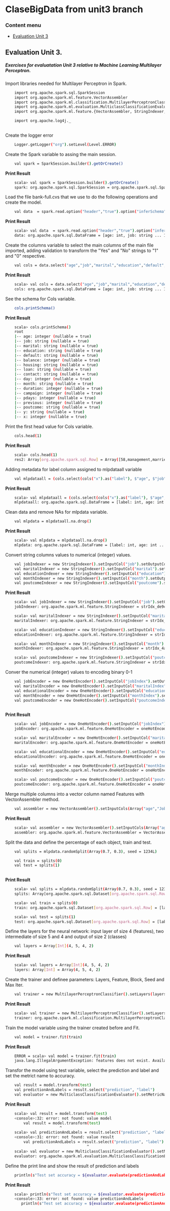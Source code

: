 # ClaseBigData from unit3 branch
### Content menu
+ [Evaluation Unit 3](#evaluation-unit-3)

## Evaluation Unit 3. 
##### Exercises for evaluatation Unit 3 relative to Machine Learning Multilayer Perceptron.

Import libraries needed for  Multilayer Perceptron in Spark.
```sh
    import org.apache.spark.sql.SparkSession
    import org.apache.spark.ml.feature.VectorAssembler
    import org.apache.spark.ml.classification.MultilayerPerceptronClassifier
    import org.apache.spark.ml.evaluation.MulticlassClassificationEvaluator
    import org.apache.spark.ml.feature.{VectorAssembler, StringIndexer, VectorIndexer, OneHotEncoder}

    import org.apache.log4j._
    
```
Create the logger error 
```sh
    Logger.getLogger("org").setLevel(Level.ERROR)
```

Create the Spark variable to assing the main session. 
```sh
    val spark = SparkSession.builder().getOrCreate()
```
**Print Result**
```sh
    scala> val spark = SparkSession.builder().getOrCreate()
    spark: org.apache.spark.sql.SparkSession = org.apache.spark.sql.SparkSession@5126fb1d
```

Load the file bank-full.cvs that we use to do the following operations and create the model.
```sh
    val data  = spark.read.option("header","true").option("inferSchema", "true").format("csv").option("sep",";").load("data/bank-full.csv")
```
**Print Result**
```sh
    scala> val data  = spark.read.option("header","true").option("inferSchema", "true").format("csv").option("sep",";").load("data/bank-full.csv")
    data: org.apache.spark.sql.DataFrame = [age: int, job: string ... 15 more fields]
```

Create the columns variable to select the main columns of the main file imported, adding validation to transform the "Yes" and "No" strings to "1" and "0" respective. 
```sh
    val cols = data.select("age","job","marital","education","default","balance","housing","loan","contact","day","month","duration","campaign","pdays","previous","poutcome","y").withColumn("x", when(col("y") === "yes", 1).when(col("y") === "no", 0))
```
**Print Result**
```sh
    scala> val cols = data.select("age","job","marital","education","default","balance","housing","loan","contact","day","month","duration","campaign","pdays","previous","poutcome","y").withColumn("x", when(col("y") === "yes", 1).when(col("y") === "no", 0))
    cols: org.apache.spark.sql.DataFrame = [age: int, job: string ... 16 more fields]
```

See the schema for Cols variable.
```sh
    cols.printSchema()
```
**Print Result**
```sh
    scala> cols.printSchema()
    root
    |-- age: integer (nullable = true)
    |-- job: string (nullable = true)
    |-- marital: string (nullable = true)
    |-- education: string (nullable = true)
    |-- default: string (nullable = true)
    |-- balance: integer (nullable = true)
    |-- housing: string (nullable = true)
    |-- loan: string (nullable = true)
    |-- contact: string (nullable = true)
    |-- day: integer (nullable = true)
    |-- month: string (nullable = true)
    |-- duration: integer (nullable = true)
    |-- campaign: integer (nullable = true)
    |-- pdays: integer (nullable = true)
    |-- previous: integer (nullable = true)
    |-- poutcome: string (nullable = true)
    |-- y: string (nullable = true)
    |-- x: integer (nullable = true)
```
Print the first head value for Cols variable. 
```sh
    cols.head(1)
```
**Print Result**
```sh
    scala> cols.head(1)
    res2: Array[org.apache.spark.sql.Row] = Array([58,management,married,tertiary,no,2143,yes,no,unknown,5,may,261,1,-1,0,unknown,no,0])
```
Adding metadata for label column assigned to mlpdataall variable
```sh
    val mlpdataall = (cols.select(cols("x").as("label"), $"age", $"job",$"marital", $"education", $"day", $"month", $"duration", $"campaign", $"pdays", $"previous", $"poutcome"))
```
**Print Result**
```sh
    scala> val mlpdataall = (cols.select(cols("x").as("label"), $"age", $"job",$"marital", $"education", $"day", $"month", $"duration", $"campaign", $"pdays", $"previous", $"poutcome"))
    mlpdataall: org.apache.spark.sql.DataFrame = [label: int, age: int ... 10 more fields]
```
Clean data and remove NAs for mlpdata variable. 
```sh
    val mlpdata = mlpdataall.na.drop()
```
**Print Result**
```sh
    scala> val mlpdata = mlpdataall.na.drop()
    mlpdata: org.apache.spark.sql.DataFrame = [label: int, age: int ... 10 more fields]
```
Convert string columns values to numerical (integer) values. 
```sh
    val jobIndexer = new StringIndexer().setInputCol("job").setOutputCol("jobIndex")
    val maritalIndexer = new StringIndexer().setInputCol("marital").setOutputCol("maritalIndex")
    val educationIndexer = new StringIndexer().setInputCol("education").setOutputCol("educationIndex")
    val monthIndexer = new StringIndexer().setInputCol("month").setOutputCol("monthIndex")
    val poutcomeIndexer = new StringIndexer().setInputCol("poutcome").setOutputCol("poutcomeIndex")
```
**Print Result**
```sh
    scala> val jobIndexer = new StringIndexer().setInputCol("job").setOutputCol("jobIndex")
    jobIndexer: org.apache.spark.ml.feature.StringIndexer = strIdx_de9cd00d6a32

    scala> val maritalIndexer = new StringIndexer().setInputCol("marital").setOutputCol("maritalIndex")
    maritalIndexer: org.apache.spark.ml.feature.StringIndexer = strIdx_a001f3fe0e68

    scala> val educationIndexer = new StringIndexer().setInputCol("education").setOutputCol("educationIndex")
    educationIndexer: org.apache.spark.ml.feature.StringIndexer = strIdx_6ab5c9f4313e

    scala> val monthIndexer = new StringIndexer().setInputCol("month").setOutputCol("monthIndex")
    monthIndexer: org.apache.spark.ml.feature.StringIndexer = strIdx_4a2968836b2c

    scala> val poutcomeIndexer = new StringIndexer().setInputCol("poutcome").setOutputCol("poutcomeIndex")
    poutcomeIndexer: org.apache.spark.ml.feature.StringIndexer = strIdx_693d21a5f9c5
```
Conver the numerical (integer) values to encoding binary 0-1
```sh
    val jobEncoder = new OneHotEncoder().setInputCol("jobIndex").setOutputCol("JobVec")
    val maritalEncoder = new OneHotEncoder().setInputCol("maritalIndex").setOutputCol("MaritalVec")
    val educationalEncoder = new OneHotEncoder().setInputCol("educationIndex").setOutputCol("EducationVec")
    val monthEncoder = new OneHotEncoder().setInputCol("monthIndex").setOutputCol("monthVec")
    val poutcomeEncoder = new OneHotEncoder().setInputCol("poutcomeIndex").setOutputCol("PoutcomeVec")
    
```
**Print Result**
```sh
    scala> val jobEncoder = new OneHotEncoder().setInputCol("jobIndex").setOutputCol("JobVec")
    jobEncoder: org.apache.spark.ml.feature.OneHotEncoder = oneHotEncoder_166bb4ef53e2

    scala> val maritalEncoder = new OneHotEncoder().setInputCol("maritalIndex").setOutputCol("MaritalVec")
    maritalEncoder: org.apache.spark.ml.feature.OneHotEncoder = oneHotEncoder_5baf0a548a83

    scala> val educationalEncoder = new OneHotEncoder().setInputCol("educationIndex").setOutputCol("EducationVec")
    educationalEncoder: org.apache.spark.ml.feature.OneHotEncoder = oneHotEncoder_7f37cc5e81c3

    scala> val monthEncoder = new OneHotEncoder().setInputCol("monthIndex").setOutputCol("monthVec")
    monthEncoder: org.apache.spark.ml.feature.OneHotEncoder = oneHotEncoder_6f7381690102

    scala> val poutcomeEncoder = new OneHotEncoder().setInputCol("poutcomeIndex").setOutputCol("PoutcomeVec")
    poutcomeEncoder: org.apache.spark.ml.feature.OneHotEncoder = oneHotEncoder_73771dbc66c8
```
Merge multiple columns into a vector column named Features with VectorAssembler method.
```sh
    val assembler = new VectorAssembler().setInputCols(Array("age","JobVec","MaritalVec","EducationVec","day","monthVec","duration","campaign","pdays","previous","PoutcomeVec")).setOutputCol("features")
```
**Print Result**
```sh
    scala> val assembler = new VectorAssembler().setInputCols(Array("age","JobVec","MaritalVec","EducationVec","day","monthVec","duration","campaign","pdays","previous","PoutcomeVec")).setOutputCol("features")
    assembler: org.apache.spark.ml.feature.VectorAssembler = VectorAssembler: uid=vecAssembler_3df8e38ce1e1, handleInvalid=error, numInputCols=11
```

Split the data and define the percentage of each object, train and test. 
```sh
    val splits = mlpdata.randomSplit(Array(0.7, 0.3), seed = 1234L)

    val train = splits(0)
    val test = splits(1)
    
```
**Print Result**
```sh
    scala> val splits = mlpdata.randomSplit(Array(0.7, 0.3), seed = 1234L)
    splits: Array[org.apache.spark.sql.Dataset[org.apache.spark.sql.Row]] = Array([label: int, age: int ... 10 more fields], [label: int, age: int ... 10 more fields])

    scala> val train = splits(0)
    train: org.apache.spark.sql.Dataset[org.apache.spark.sql.Row] = [label: int, age: int ... 10 more fields]

    scala> val test = splits(1)
    test: org.apache.spark.sql.Dataset[org.apache.spark.sql.Row] = [label: int, age: int ... 10 more fields]
```
Define the layers for the neural network: input layer of size 4 (features), two intermediate of size 5 and 4 and output of size 2 (classes)
```sh
    val layers = Array[Int](4, 5, 4, 2)
```
**Print Result**
```sh
    scala> val layers = Array[Int](4, 5, 4, 2)
    layers: Array[Int] = Array(4, 5, 4, 2)
```
Create the trainer and definee parameters: Layers, Feature, Block, Seed and Max Iter. 
```sh
    val trainer = new MultilayerPerceptronClassifier().setLayers(layers).setFeaturesCol("features").setBlockSize(128).setSeed(1234L).setMaxIter(100)
```
**Print Result**
```sh
    scala> val trainer = new MultilayerPerceptronClassifier().setLayers(layers).setFeaturesCol("features").setBlockSize(128).setSeed(1234L).setMaxIter(100)
    trainer: org.apache.spark.ml.classification.MultilayerPerceptronClassifier = mlpc_62fb967cbcc2
```
Train the model variable using the trainer created before and Fit. 
```sh
    val model = trainer.fit(train)
```
**Print Result**
```sh
    ERROR = scala> val model = trainer.fit(train)
    java.lang.IllegalArgumentException: features does not exist. Available: label, age, job, marital, education, day, month, duration, campaign, pdays, previous, poutcome
```
Transfor the model using test variable, select the prediction and label and set the metrict name to accuracy. 
```sh
    val result = model.transform(test)
    val predictionAndLabels = result.select("prediction", "label")
    val evaluator = new MulticlassClassificationEvaluator().setMetricName("accuracy")
```
**Print Result**
```sh
    scala> val result = model.transform(test)
    <console>:32: error: not found: value model
        val result = model.transform(test)
                        ^
    scala> val predictionAndLabels = result.select("prediction", "label")
    <console>:31: error: not found: value result
        val predictionAndLabels = result.select("prediction", "label")
                                    ^
    scala> val evaluator = new MulticlassClassificationEvaluator().setMetricName("accuracy")
    evaluator: org.apache.spark.ml.evaluation.MulticlassClassificationEvaluator = MulticlassClassificationEvaluator: uid=mcEval_1754edb7971b, metricName=accuracy, metricLabel=0.0, beta=1.0, eps=1.0E-15
```

Define the print line and show the result of prediction and labels
```sh
    println(s"Test set accuracy = ${evaluator.evaluate(predictionAndLabels)}")
```
**Print Result**
```sh
    scala> println(s"Test set accuracy = ${evaluator.evaluate(predictionAndLabels)}")
    <console>:33: error: not found: value predictionAndLabels
       println(s"Test set accuracy = ${evaluator.evaluate(predictionAndLabels)}")
```